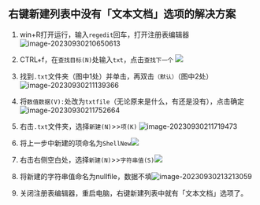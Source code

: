 ## 右键新建列表中没有「文本文档」选项的解决方案

1. win+R打开运行，输入``regedit``回车，打开注册表编辑器
![image-20230930210650613](右键新建列表中没有文本文档的解决方案.assets/image-20230930210650613.png)


2. CTRL+f，在``查找目标(N)``处输入``txt``，点击``查找下一个``
![](右键新建列表中没有文本文档的解决方案.assets/image-20230930211950972.png)


3. 找到``.txt``文件夹（图中1处）并单击，再双击``（默认）``（图中2处）
![image-20230930211139366](右键新建列表中没有文本文档的解决方案.assets/image-20230930211139366.png)


4. 将``数值数据(V):``处改为``txtfile``（无论原来是什么，有还是没有），点击确定
![image-20230930211752664](右键新建列表中没有文本文档的解决方案.assets/image-20230930211752664.png)


5. 右击``.txt``文件夹，选择``新建(N)``>>``项(K)``
![image-20230930211719473](右键新建列表中没有文本文档的解决方案.assets/image-20230930211719473.png)

6. 将上一步中新建的项命名为``ShellNew``![](右键新建列表中没有文本文档的解决方案.assets/image-20230930212829702.png)

7. 右击右侧空白处，选择``新建(N)``>>``字符串值(S)``![](右键新建列表中没有文本文档的解决方案.assets/image-20230930213043871.png)

8. 将新建的字符串值命名为nullfile，数据不填![image-20230930213213059](右键新建列表中没有文本文档的解决方案.assets/image-20230930213213059.png)

9. 关闭注册表编辑器，重启电脑，右键新建列表中就有「文本文档」选项了。
